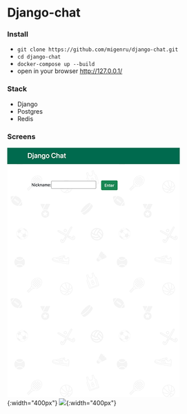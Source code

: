 # Django-chat

### Install
- `git clone https://github.com/migenru/django-chat.git`
- `cd django-chat`
- `docker-compose up --build`
- open in your browser http://127.0.0.1/

### Stack
- Django
- Postgres
- Redis

### Screens
![](backend/static/screen_chatindex.png){:width="400px"}
![](backend/static/screen_chatlog){:width="400px"}
